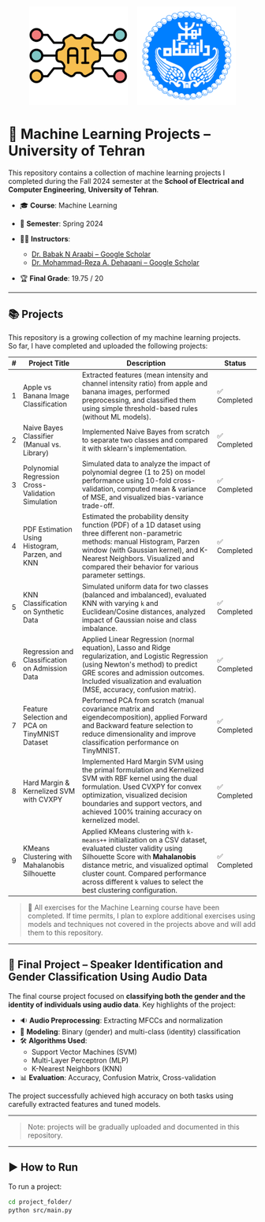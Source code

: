 <p align="center">
  <img src="images/gear.png" alt="Gear" width="200"/>
  &nbsp;&nbsp;&nbsp;
  <img src="images/images.png" alt="Banner" width="200"/>
</p>

# 🧠 Machine Learning Projects – University of Tehran

This repository contains a collection of machine learning projects I completed during the Fall 2024 semester at the **School of Electrical and Computer Engineering**, **University of Tehran**.

- 🎓 **Course**: Machine Learning  
- 📅 **Semester**: Spring 2024  
- 👨‍🏫 **Instructors**: 
  - [Dr. Babak N Araabi – Google Scholar](https://scholar.google.com/citations?hl=en&user=FTcata0AAAAJ)
  - [Dr. Mohammad-Reza A. Dehaqani – Google Scholar](https://scholar.google.com/citations?user=HuMGDxIAAAAJ&hl=en)
 
- 🏆 **Final Grade**: 19.75 / 20

---
 ## 📚 Projects

This repository is a growing collection of my machine learning projects.  
So far, I have completed and uploaded the following projects:

| # | Project Title                              | Description                                                                                     | Status       |
|---|-------------------------------------------|-------------------------------------------------------------------------------------------------|--------------|
| 1 | Apple vs Banana Image Classification      | Extracted features (mean intensity and channel intensity ratio) from apple and banana images, performed preprocessing, and classified them using simple threshold-based rules (without ML models). | ✅ Completed |
| 2 | Naive Bayes Classifier (Manual vs. Library) | Implemented Naive Bayes from scratch to separate two classes and compared it with sklearn's implementation. | ✅ Completed |
| 3 | Polynomial Regression Cross-Validation Simulation | Simulated data to analyze the impact of polynomial degree (1 to 25) on model performance using 10-fold cross-validation, computed mean & variance of MSE, and visualized bias-variance trade-off. | ✅ Completed |
| 4 | PDF Estimation Using Histogram, Parzen, and KNN | Estimated the probability density function (PDF) of a 1D dataset using three different non-parametric methods: manual Histogram, Parzen window (with Gaussian kernel), and K-Nearest Neighbors. Visualized and compared their behavior for various parameter settings. | ✅ Completed |
| 5 | KNN Classification on Synthetic Data      | Simulated uniform data for two classes (balanced and imbalanced), evaluated KNN with varying `k` and Euclidean/Cosine distances, analyzed impact of Gaussian noise and class imbalance. | ✅ Completed |
| 6 | Regression and Classification on Admission Data | Applied Linear Regression (normal equation), Lasso and Ridge regularization, and Logistic Regression (using Newton's method) to predict GRE scores and admission outcomes. Included visualization and evaluation (MSE, accuracy, confusion matrix). | ✅ Completed |
| 7 | Feature Selection and PCA on TinyMNIST Dataset | Performed PCA from scratch (manual covariance matrix and eigendecomposition), applied Forward and Backward feature selection to reduce dimensionality and improve classification performance on TinyMNIST. | ✅ Completed |
| 8 | Hard Margin & Kernelized SVM with CVXPY | Implemented Hard Margin SVM using the primal formulation and Kernelized SVM with RBF kernel using the dual formulation. Used CVXPY for convex optimization, visualized decision boundaries and support vectors, and achieved 100% training accuracy on kernelized model. | ✅ Completed |
| 9  | KMeans Clustering with Mahalanobis Silhouette     | Applied KMeans clustering with `k-means++` initialization on a CSV dataset, evaluated cluster validity using Silhouette Score with **Mahalanobis** distance metric, and visualized optimal cluster count. Compared performance across different `k` values to select the best clustering configuration. | ✅ Completed |

> 🚀 All exercises for the Machine Learning course have been completed. If time permits, I plan to explore additional exercises using models and techniques not covered in the projects above and will add them to this repository.


---

## 🚀 Final Project – Speaker Identification and Gender Classification Using Audio Data

The final course project focused on **classifying both the gender and the identity of individuals using audio data**. Key highlights of the project:

- 🔉 **Audio Preprocessing**: Extracting MFCCs and normalization  
- 🧪 **Modeling**: Binary (gender) and multi-class (identity) classification  
- 🛠 **Algorithms Used**:  
  - Support Vector Machines (SVM)  
  - Multi-Layer Perceptron (MLP)  
  - K-Nearest Neighbors (KNN)  
- 📊 **Evaluation**: Accuracy, Confusion Matrix, Cross-validation  

The project successfully achieved high accuracy on both tasks using carefully extracted features and tuned models.

---


> Note: projects will be gradually uploaded and documented in this repository.

---
## ▶️ How to Run

To run a project:

```bash
cd project_folder/
python src/main.py